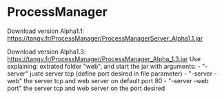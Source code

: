 # ProcessManager

Download version Alpha1.1: https://tangv.fr/ProcessManager/ProcessManagerServer_Alpha1.1.jar

Download version Alpha1.3: https://tangv.fr/ProcessManager/ProcessManager_Alpha_1.3.jar
    Use explaining: extrated folder "web", and start the jar with arguments:
        - "-server" juste server tcp (define port desired in file parameter)
        - "-server -web" the server tcp and web server on default port 80
        - "-server -web port" the server tcp and web server on the port desired
 
